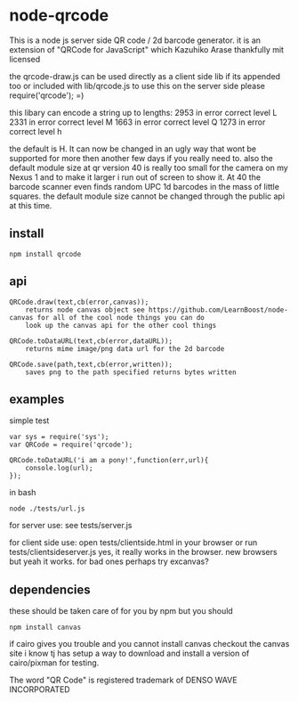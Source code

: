 node-qrcode
===========


This is a node js server side QR code / 2d barcode generator.
it is an extension of "QRCode for JavaScript" which Kazuhiko Arase thankfully mit licensed

the qrcode-draw.js can be used  directly as a client side lib if its appended too or included with lib/qrcode.js
to use this on the server side please require('qrcode'); =)

this libary can encode a string up to lengths:
2953 in error correct level L
2331 in error correct level M
1663 in error correct level Q
1273 in error correct level h

the default is H. 
It can now be changed in an ugly way that wont be supported for more then another few days if you really need to.
also the default module size at qr version 40 is really too small for the camera on my Nexus 1 and to make it larger i run out of screen to show it. At 40 the barcode scanner even finds random UPC 1d barcodes in the mass of little squares.
the default module size cannot be changed through the public api at this time.

install
-------

	npm install qrcode

api
---
	QRCode.draw(text,cb(error,canvas));
		returns node canvas object see https://github.com/LearnBoost/node-canvas for all of the cool node things you can do
		look up the canvas api for the other cool things

	QRCode.toDataURL(text,cb(error,dataURL));
		returns mime image/png data url for the 2d barcode 

	QRCode.save(path,text,cb(error,written));
		saves png to the path specified returns bytes written
	
examples
--------
simple test

	var sys = require('sys');
	var QRCode = require('qrcode');

	QRCode.toDataURL('i am a pony!',function(err,url){
		console.log(url);
	});

in bash

	node ./tests/url.js


for server use:
see tests/server.js

for client side use:
open tests/clientside.html in your browser
or run tests/clientsideserver.js
yes, it really works in the browser. new browsers but yeah it works.
for bad ones perhaps try excanvas?

dependencies
------------
these should be taken care of for you by npm but you should

	npm install canvas

if cairo gives you trouble and you cannot install canvas checkout the canvas site i know tj has setup a way to download and install a version of cairo/pixman for testing.

The word "QR Code" is registered trademark of 
DENSO WAVE INCORPORATED